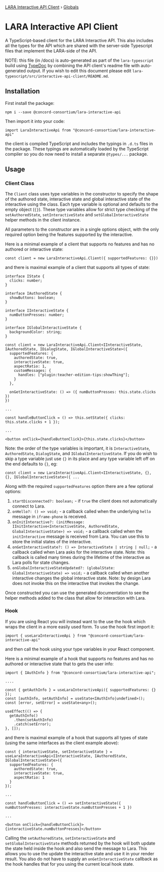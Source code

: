 [LARA Interactive API Client](README.md) › [Globals](globals.md)

# LARA Interactive API Client

A TypeScript-based client for the LARA Interactive API.  This also includes all the types for the API which are shared with the server-side Typescript files
that implement the LARA-side of the API.

NOTE: this file (in /docs) is auto-generated as part of the `lara-typescript` build using [TypeDoc](https://typedoc.org/) by combining the API client's readme
file with auto-generated output.  If you wish to edit this document please edit `lara-typescript/src/interactive-api-client/README.md`.

## Installation

First install the package:

`npm i --save @concord-consortium/lara-interactive-api`

Then import it into your code:

`import LaraInteractiveApi from "@concord-consortium/lara-interactive-api"`

the client is compiled TypeScript and includes the typings in `.d.ts` files in the package.  These typings are automatically loaded by the TypeScript compiler so you do now need to install a separate `@types/...` package.

## Usage

### Client Class

The `Client` class uses type variables in the constructor to specify the shape of the authored state, interactive state and global interactive state of the
interactive using the class.  Each type variable is optional and defaults to the empty object (`{}`).  These type variables allow for strict type checking
of the `setAuthoredState`, `setInteractiveState` and `setGlobalInteractiveState` helper methods in the client instance.

All parameters to the constructor are in a single options object, with the only required option being the features supported by the interactive.

Here is a minimal example of a client that supports no features and has no authored or interactive state:

`const client = new LaraInteractiveApi.Client({ supportedFeatures: {}})`

and there is maximal example of a client that supports all types of state:

```
interface IState {
  clicks: number;
}

interface IAuthoredState {
  showButtons: boolean;
}

interface IInteractiveState {
  numButtonPresses: number;
}

interface IGlobalInteractiveState {
  backgroundColor: string;
}

const client = new LaraInteractiveApi.Client<IInteractiveState, IAuthoredState, IDialogState, IGlobalInteractiveState>({
  supportedFeatures: {
    authoredState: true,
    interactiveState: true,
    aspectRatio: 1,
    customMessages: {
      handles: ["plugin:teacher-edition-tips:showThing"];
    }
  },

  onGetInteractiveState: () => ({ numButtonPresses: this.state.clicks })
})

...

const handleButtonClick = () => this.setState({ clicks: this.state.clicks + 1 });

...

<button onClick={handleButtonClick}>{this.state.clicks}</button>
```

Note: the order of the type variables is important, it is `InteractiveState`, `AuthoredState`, `DialogState`, and `IGlobalInteractiveState`.  If you do wish to skip a
type variable just use `{}` in its place and any type variable left off on the end defaults to `{}`, eg:

`const client = new LaraInteractiveApi.Client<IInteractiveState, {}, {}, IGlobalInteractiveState>({ ...`

Along with the required `supportedFeatures` option there are a few optional options:

1. `startDisconnected?: boolean;` - if `true` the client does not automatically connect to Lara.
2. `onHello?: () => void;` - a callback called when the underlying `hello` message in `iframe-phone` is received.
3. `onInitInteractive?: (initMessage: IInitInteractive<InteractiveState, AuthoredState, GlobalInteractiveState>) => void;` - a callback called when
    the `initInteractive` message is received from Lara.  You can use this to store the initial states of the interactive.
4. `onGetInteractiveState?: () => InteractiveState | string | null;` - a callback called when Lara asks for the interactive state.  Note: this callback
    is called many times during the lifetime of the interactive as Lara polls for state changes.
4. `onGlobalInteractiveStateUpdated?: (globalState: GlobalInteractiveState) => void;` - a callback called when another interactive changes the global
    interactive state.  Note: by design Lara does not invoke this on the interactive that invokes the change.

Once constructed you can use the generated documentation to see the helper methods added to the class that allow for interaction with Lara.

### Hook

If you are using React you will instead want to the use the hook which wraps the client in a more easily used form.  To use the hook first import it:

`import { useLaraInteractiveApi } from "@concord-consortium/lara-interactive-api"`

and then call the hook using your type variables in your React component.

Here is a minimal example of a hook that supports no features and has no authored or interactive state that to gets the user info:

```
import { IAuthInfo } from "@concord-consortium/lara-interactive-api";

....

const { getAuthInfo } = useLaraInteractiveApi({ supportedFeatures: {} });
const [authInfo, setAuthInfo] = useState<IAuthInfo|undefined>();
const [error, setError] = useState<any>();

useEffect(() => {
  getAuthInfo()
    .then(setAuthInfo)
    .catch(setError);
}, []);
```

and there is maximal example of a hook that supports all types of state (using the same interfaces as the client example above):

```
const { interactiveState, setInteractiveState } = useLaraInteractiveApi<IInteractiveState, IAuthoredState, IGlobalInteractiveState>({
  supportedFeatures: {
    authoredState: true,
    interactiveState: true,
    aspectRatio: 1
  }
});

...

const handleButtonClick = () => setInteractiveState({ numButtonPresses: interactiveState.numButtonPresses + 1 })

...

<button onClick={handleButtonClick}>{interactiveState.numButtonPresses}</button>
```

Calling the `setAuthoredState`, `setInteractiveState` and `setGlobalInteractiveState` methods returned by the hook will both update the state held inside the hook and also send the message to Lara.  This allows you to use the update the interactive state and use it in your render result.  You also do not have to supply an `onGetInteractiveState` callback as the hook handles that for you using the current local hook state.
